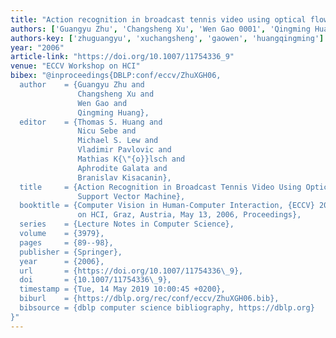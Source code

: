 ```yaml
---
title: "Action recognition in broadcast tennis video using optical flow and support vector machine"
authors: ['Guangyu Zhu', 'Changsheng Xu', 'Wen Gao 0001', 'Qingming Huang']
authors-key: ['zhuguangyu', 'xuchangsheng', 'gaowen', 'huangqingming']
year: "2006"
article-link: "https://doi.org/10.1007/11754336_9"
venue: "ECCV Workshop on HCI"
bibex: "@inproceedings{DBLP:conf/eccv/ZhuXGH06,
  author    = {Guangyu Zhu and
               Changsheng Xu and
               Wen Gao and
               Qingming Huang},
  editor    = {Thomas S. Huang and
               Nicu Sebe and
               Michael S. Lew and
               Vladimir Pavlovic and
               Mathias K{\"{o}}lsch and
               Aphrodite Galata and
               Branislav Kisacanin},
  title     = {Action Recognition in Broadcast Tennis Video Using Optical Flow and
               Support Vector Machine},
  booktitle = {Computer Vision in Human-Computer Interaction, {ECCV} 2006 Workshop
               on HCI, Graz, Austria, May 13, 2006, Proceedings},
  series    = {Lecture Notes in Computer Science},
  volume    = {3979},
  pages     = {89--98},
  publisher = {Springer},
  year      = {2006},
  url       = {https://doi.org/10.1007/11754336\_9},
  doi       = {10.1007/11754336\_9},
  timestamp = {Tue, 14 May 2019 10:00:45 +0200},
  biburl    = {https://dblp.org/rec/conf/eccv/ZhuXGH06.bib},
  bibsource = {dblp computer science bibliography, https://dblp.org}
}"
---
```

